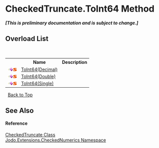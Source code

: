 # CheckedTruncate.ToInt64 Method 
 _**\[This is preliminary documentation and is subject to change.\]**_


## Overload List
&nbsp;<table><tr><th></th><th>Name</th><th>Description</th></tr><tr><td>![Public method](media/pubmethod.gif "Public method")![Static member](media/static.gif "Static member")</td><td><a href="M_Jodo_Extensions_CheckedNumerics_CheckedTruncate_ToInt64">ToInt64(Decimal)</a></td><td /></tr><tr><td>![Public method](media/pubmethod.gif "Public method")![Static member](media/static.gif "Static member")</td><td><a href="M_Jodo_Extensions_CheckedNumerics_CheckedTruncate_ToInt64_1">ToInt64(Double)</a></td><td /></tr><tr><td>![Public method](media/pubmethod.gif "Public method")![Static member](media/static.gif "Static member")</td><td><a href="M_Jodo_Extensions_CheckedNumerics_CheckedTruncate_ToInt64_2">ToInt64(Single)</a></td><td /></tr></table>&nbsp;
<a href="#checkedtruncate.toint64-method">Back to Top</a>

## See Also


#### Reference
<a href="T_Jodo_Extensions_CheckedNumerics_CheckedTruncate">CheckedTruncate Class</a><br /><a href="N_Jodo_Extensions_CheckedNumerics">Jodo.Extensions.CheckedNumerics Namespace</a><br />